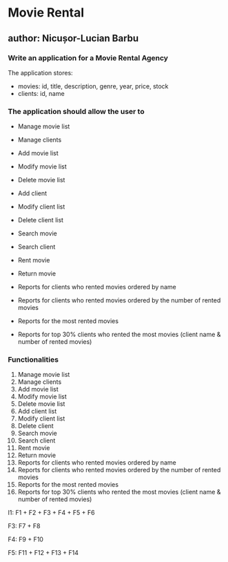 # Movie Rental

## author: Nicușor-Lucian Barbu

### Write an application for a **Movie Rental Agency**

The application stores:

- movies: id, title, description, genre, year, price, stock
- clients: id, name

### The application should allow the user to

- Manage movie list
- Manage clients

- Add movie list
- Modify movie list
- Delete movie list

- Add client
- Modify client list
- Delete client list

- Search movie
- Search client

- Rent movie
- Return movie

- Reports for clients who rented movies ordered by name
- Reports for clients who rented movies ordered by the number of rented movies
- Reports for the most rented movies
- Reports for top 30% clients who rented the most movies (client name & number of rented movies)

### Functionalities

1. Manage movie list
2. Manage clients
3. Add movie list
4. Modify movie list
5. Delete movie list
6. Add client list
7. Modify client list
8. Delete client
9. Search movie
10. Search client
11. Rent movie
12. Return movie
13. Reports for clients who rented movies ordered by name
14. Reports for clients who rented movies ordered by the number of rented movies
15. Reports for the most rented movies
16. Reports for top 30% clients who rented the most movies (client name & number of rented movies)

I1: F1 + F2 + F3 + F4 + F5 + F6

F3: F7 + F8

F4: F9 + F10

F5: F11 + F12 + F13 + F14
